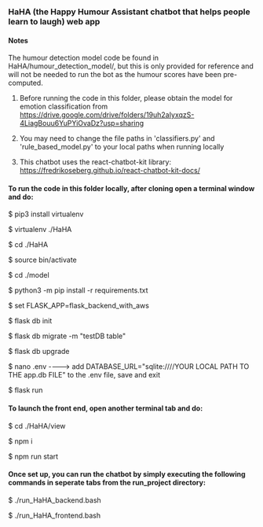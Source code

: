### HaHA (the Happy Humour Assistant chatbot that helps people learn to laugh) web app
#### Notes

The humour detection model code be found in HaHA/humour_detection_model/, but this is only provided for reference and will not be needed to run the bot as the humour scores have been pre-computed.

1) Before running the code in this folder, please obtain the model for emotion classification from https://drive.google.com/drive/folders/19uh2aIyxqzS-4LiagBouu6YuPYiOvaDz?usp=sharing 

2) You may need to change the file paths in 'classifiers.py' and 'rule_based_model.py' to your local paths when running locally

3) This chatbot uses the react-chatbot-kit library: https://fredrikoseberg.github.io/react-chatbot-kit-docs/


#### To run the code in this folder locally, after cloning open a terminal window and do:

$ pip3 install virtualenv

$ virtualenv ./HaHA

$ cd ./HaHA

$ source bin/activate

$ cd ./model

$ python3 -m pip install -r requirements.txt

$ set FLASK_APP=flask_backend_with_aws

$ flask db init

$ flask db migrate -m "testDB table"

$ flask db upgrade

$ nano .env   ---->  add DATABASE_URL="sqlite:////YOUR LOCAL PATH TO THE app.db FILE" to the .env file, save and exit

$ flask run


#### To launch the front end, open another terminal tab and do:

$ cd ./HaHA/view

$ npm i

$ npm run start


#### Once set up, you can run the chatbot by simply executing the following commands in seperate tabs from the run_project directory:

$ ./run_HaHA_backend.bash

$ ./run_HaHA_frontend.bash

